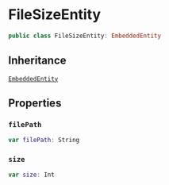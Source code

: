 # FileSizeEntity

``` swift
public class FileSizeEntity: EmbeddedEntity
```

## Inheritance

[`EmbeddedEntity`](configwise-sdk-ios/api-reference/EmbeddedEntity)

## Properties

### `filePath`

``` swift
var filePath: String
```

### `size`

``` swift
var size: Int
```

